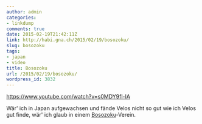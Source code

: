 ```yaml
---
author: admin
categories:
- linkdump
comments: true
date: 2015-02-19T21:42:11Z
link: http://habi.gna.ch/2015/02/19/bosozoku/
slug: bosozoku
tags:
- japan
- video
title: Bosozoku
url: /2015/02/19/bosozoku/
wordpress_id: 3832
---
```


https://www.youtube.com/watch?v=s0MDY9fl-IA

Wär' ich in Japan aufgewachsen und fände Velos nicht so gut wie ich Velos gut finde, wär' ich glaub in einem [Bosozoku](https://www.google.ch/search?q=Bosozoku&tbm=isch)-Verein.

